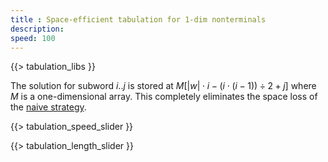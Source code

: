 ```yaml
---
title : Space-efficient tabulation for 1-dim nonterminals
description:
speed: 100
---
```


{{> tabulation_libs }}

The solution for subword $i..j$ is stored at $M[|w|\cdot i - (i\cdot(i-1)) \div 2 + j]$ where $M$ is a one-dimensional array. This completely eliminates the space loss of the [naive strategy](/tabulation_1dim_naive).

{{> tabulation_speed_slider }}

{{> tabulation_length_slider }}

<script>
Tabulation.prototype.adr = function(i,j) {
	//console.log(i + "," + j + " -> " + (this.len*i - Math.floor((i*(i-1)) / 2) + j));
	return this.len*i - Math.floor((i*(i-1)) / 2) + j;
}

Tabulation.prototype.solve = function(x1,x2,c) {
	this.addCubeDelayed(this.adr(x1,x2), 0, 0,c);
}

Tabulation.prototype.fill = function() {
	var len = this.len;
	
	this.addBoundingBox((len+1)*(len+2) / 2,1,1);
	
	var c = 0;
	for (var l=0; l<=len; l++) {
		for (var x1=0; x1<=len-l; x1++) {
			var x2 = x1 + l;
			this.solve(x1,x2,c);
			c++;
		}
	}
	setTimeout(function(){console.log("subproblems: " + c)}, 100);
}


$(function() {
	var tab = new Tabulation($(".content")[0], $( "#slider" ).slider("value"));
	tab.speed = {{page.speed}};
	tab.fill();
	window.tab = tab;
});
</script>